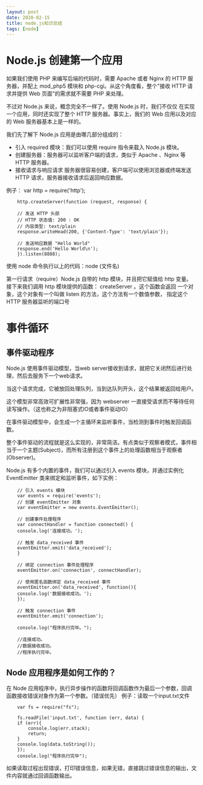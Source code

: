 ```yaml
---
layout: post
date: 2020-02-15
title: node.js知识总结
tags: [node]
---
```



# Node.js 创建第一个应用

如果我们使用 PHP 来编写后端的代码时，需要 Apache 或者 Nginx 的 HTTP 服务器，并配上 mod_php5 模块和 php-cgi。从这个角度看，整个"接收 HTTP 请求并提供 Web 页面"的需求就不需要 PHP 来处理。

不过对 Node.js 来说，概念完全不一样了。使用 Node.js 时，我们不仅仅 在实现一个应用，同时还实现了整个 HTTP 服务器。事实上，我们的 Web 应用以及对应的 Web 服务器基本上是一样的。

我们先了解下 Node.js 应用是由哪几部分组成的：
- 引入 required 模块：我们可以使用 require 指令来载入 Node.js 模块。
- 创建服务器：服务器可以监听客户端的请求，类似于 Apache 、Nginx 等 HTTP 服务器。
- 接收请求与响应请求 服务器很容易创建，客户端可以使用浏览器或终端发送 HTTP 请求，服务器接收请求后返回响应数据。

例子：
        var http = require('http');

        http.createServer(function (request, response) {

        // 发送 HTTP 头部 
        // HTTP 状态值: 200 : OK
        // 内容类型: text/plain
        response.writeHead(200, {'Content-Type': 'text/plain'});

        // 发送响应数据 "Hello World"
        response.end('Hello World\n');
        }).listen(8888);

使用 node 命令执行以上的代码：node (文件名)

第一行请求（require）Node.js 自带的 http 模块，并且把它赋值给 http 变量。
接下来我们调用 http 模块提供的函数： createServer 。这个函数会返回 一个对象，这个对象有一个叫做 listen 的方法，这个方法有一个数值参数， 指定这个 HTTP 服务器监听的端口号

# 事件循环
## 事件驱动程序
Node.js 使用事件驱动模型，当web server接收到请求，就把它关闭然后进行处理，然后去服务下一个web请求。

当这个请求完成，它被放回处理队列，当到达队列开头，这个结果被返回给用户。

这个模型非常高效可扩展性非常强，因为 webserver 一直接受请求而不等待任何读写操作。（这也称之为非阻塞式IO或者事件驱动IO）

在事件驱动模型中，会生成一个主循环来监听事件，当检测到事件时触发回调函数。

整个事件驱动的流程就是这么实现的，非常简洁。有点类似于观察者模式，事件相当于一个主题(Subject)，而所有注册到这个事件上的处理函数相当于观察者(Observer)。

Node.js 有多个内置的事件，我们可以通过引入 events 模块，并通过实例化 EventEmitter 类来绑定和监听事件，如下实例：

        // 引入 events 模块
        var events = require('events');
        // 创建 eventEmitter 对象
        var eventEmitter = new events.EventEmitter();
        
        // 创建事件处理程序
        var connectHandler = function connected() {
        console.log('连接成功。');
        
        // 触发 data_received 事件 
        eventEmitter.emit('data_received');
        }
        
        // 绑定 connection 事件处理程序
        eventEmitter.on('connection', connectHandler);
        
        // 使用匿名函数绑定 data_received 事件
        eventEmitter.on('data_received', function(){
        console.log('数据接收成功。');
        });
        
        // 触发 connection 事件 
        eventEmitter.emit('connection');
        
        console.log("程序执行完毕。");

        //连接成功。
        //数据接收成功。
        //程序执行完毕。

## Node 应用程序是如何工作的？

在 Node 应用程序中，执行异步操作的函数将回调函数作为最后一个参数，回调函数接收错误对象作为第一个参数。（错误优先）
例子：读取一个input.txt文件

        var fs = require("fs");

        fs.readFile('input.txt', function (err, data) {
        if (err){
            console.log(err.stack);
            return;
        }
        console.log(data.toString());
        });
        console.log("程序执行完毕");

如果读取过程出现错误，打印错误信息，如果无错，直接跳过错误信息的输出，文件内容就通过回调函数输出。